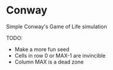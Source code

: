 # Conway
Simple Conway's Game of Life simulation

TODO:
  - Make a more fun seed
  - Cells in row 0 or MAX-1 are invincible
  - Column MAX is a dead zone 

